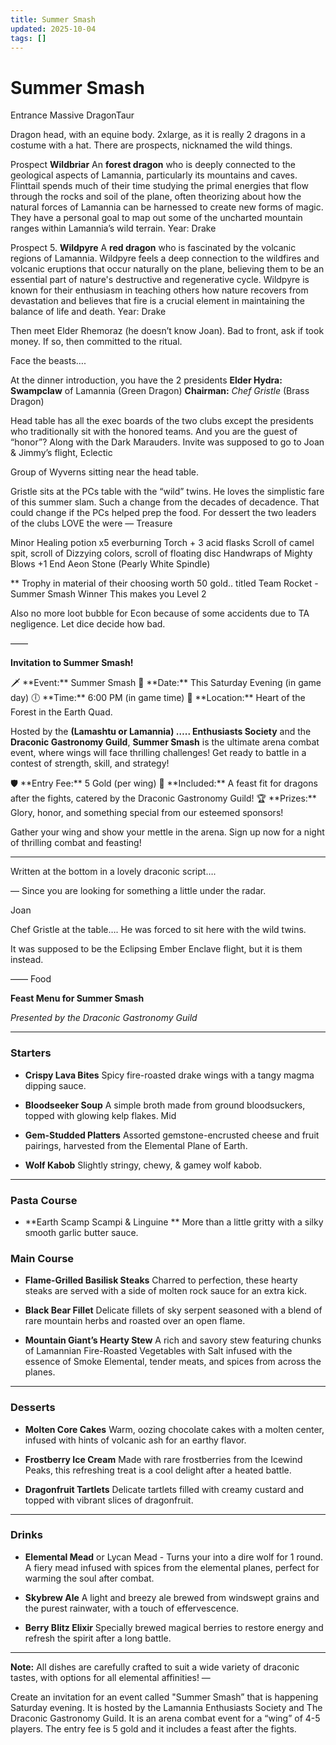 ```yaml
---
title: Summer Smash
updated: 2025-10-04
tags: []
---
```


# Summer Smash

Entrance
Massive DragonTaur

Dragon head, with an equine body. 2xlarge, as it is really 2 dragons in a costume with a hat. There are prospects, nicknamed the wild things.

Prospect **Wildbriar**
An **forest dragon** who is deeply connected to the geological aspects of Lamannia, particularly its mountains and caves. Flinttail spends much of their time studying the primal energies that flow through the rocks and soil of the plane, often theorizing about how the natural forces of Lamannia can be harnessed to create new forms of magic. They have a personal goal to map out some of the uncharted mountain ranges within Lamannia’s wild terrain.
Year: Drake

Prospect 5. **Wildpyre**
A **red dragon** who is fascinated by the volcanic regions of Lamannia. Wildpyre feels a deep connection to the wildfires and volcanic eruptions that occur naturally on the plane, believing them to be an essential part of nature's destructive and regenerative cycle. Wildpyre is known for their enthusiasm in teaching others how nature recovers from devastation and believes that fire is a crucial element in maintaining the balance of life and death.
Year: Drake

Then meet Elder Rhemoraz (he doesn’t know Joan). Bad to front, ask if took money. If so, then committed to the ritual.

Face the beasts….

At the dinner introduction, you have the 2 presidents
 **Elder Hydra: Swampclaw**  of Lamannia (Green Dragon)
 **Chairman:** *Chef Gristle* (Brass Dragon)

Head table has all the exec boards of the two clubs except the presidents who traditionally sit with the honored teams.  And you are the guest of “honor”? Along with the Dark Marauders. Invite was supposed to go to Joan & Jimmy’s flight, Eclectic

Group of Wyverns sitting near the head table.

Gristle sits at the PCs table with the “wild” twins. He loves the simplistic fare of this summer slam. Such a change from the decades of decadence. That could change if the PCs helped prep the food. For dessert the two leaders of the clubs LOVE the were
—
Treasure

Minor Healing potion x5
everburning Torch + 3 acid flasks
Scroll of camel spit, scroll of Dizzying colors, scroll of floating disc
Handwraps of Mighty Blows +1
End Aeon Stone (Pearly White Spindle)

** Trophy in material of their choosing worth 50 gold.. titled Team Rocket - Summer Smash Winner
This makes you Level 2

Also no more loot bubble for Econ because of some accidents due to TA negligence. Let dice decide how bad.

——

**Invitation to Summer Smash!**

 <span style="font-family: .AppleColorEmojiUI;">
     🗡️
 </span> **Event:** Summer Smash
 <span style="font-family: .AppleColorEmojiUI;">
     📅
 </span> **Date:** This Saturday Evening  (in game day)
 <span style="font-family: .AppleColorEmojiUI;">
     🕕
 </span> **Time:** 6:00 PM  (in game time)
 <span style="font-family: .AppleColorEmojiUI;">
     📍
 </span> **Location:** Heart of the Forest in the Earth Quad.

Hosted by the **(Lamashtu or Lamannia) ….. Enthusiasts Society** and the **Draconic Gastronomy Guild**, **Summer Smash** is the ultimate arena combat event, where wings will face thrilling challenges! Get ready to battle in a contest of strength, skill, and strategy!

 <span style="font-family: .AppleColorEmojiUI;">
     🛡️
 </span> **Entry Fee:** 5 Gold (per wing)
 <span style="font-family: .AppleColorEmojiUI;">
     🍗
 </span> **Included:** A feast fit for dragons after the fights, catered by the Draconic Gastronomy Guild!

 <span style="font-family: .AppleColorEmojiUI;">
     🏆
 </span> **Prizes:** Glory, honor, and something special from our esteemed sponsors!

Gather your wing and show your mettle in the arena. Sign up now for a night of thrilling combat and feasting!

---
Written at the bottom in a lovely draconic script….

— Since you are looking for something a little under the radar.

Joan

Chef Gristle at the table….
He was forced to sit here with the wild twins.

It was supposed to be the Eclipsing Ember Enclave flight, but it is them instead.

——
Food

**Feast Menu for Summer Smash**

*Presented by the Draconic Gastronomy Guild*

---

### **Starters**

- **Crispy Lava Bites**
  Spicy fire-roasted drake wings with a tangy magma dipping sauce.

- **Bloodseeker Soup**
  A simple broth made from ground bloodsuckers, topped with glowing kelp flakes. Mid

- **Gem-Studded Platters**
  Assorted gemstone-encrusted cheese and fruit pairings, harvested from the Elemental Plane of Earth.

- **Wolf Kabob**
  Slightly stringy, chewy, & gamey wolf kabob.

---

### **Pasta Course**

- **Earth Scamp Scampi & Linguine **
  More than a little gritty with a silky smooth garlic butter sauce.

### **Main Course**

- **Flame-Grilled Basilisk Steaks**
  Charred to perfection, these hearty steaks are served with a side of molten rock sauce for an extra kick.

- **Black Bear Fillet**
  Delicate fillets of sky serpent seasoned with a blend of rare mountain herbs and roasted over an open flame.

- **Mountain Giant’s Hearty Stew**
  A rich and savory stew featuring chunks of Lamannian Fire-Roasted Vegetables with Salt infused with the essence of Smoke Elemental, tender meats, and spices from across the planes.

---

### **Desserts**

- **Molten Core Cakes**
  Warm, oozing chocolate cakes with a molten center, infused with hints of volcanic ash for an earthy flavor.

- **Frostberry Ice Cream**
  Made with rare frostberries from the Icewind Peaks, this refreshing treat is a cool delight after a heated battle.

- **Dragonfruit Tartlets**
  Delicate tartlets filled with creamy custard and topped with vibrant slices of dragonfruit.

---

### **Drinks**

- **Elemental Mead**  or Lycan Mead - Turns your into a dire wolf for 1 round.
  A fiery mead infused with spices from the elemental planes, perfect for warming the soul after combat.

- **Skybrew Ale**
  A light and breezy ale brewed from windswept grains and the purest rainwater, with a touch of effervescence.

- **Berry Blitz Elixir**
  Specially brewed magical berries to restore energy and refresh the spirit after a long battle.

---

**Note:** All dishes are carefully crafted to suit a wide variety of draconic tastes, with options for all elemental affinities!
—

Create an invitation for an event called "Summer Smash” that is happening Saturday evening. It is hosted by the Lamannia Enthusiasts Society and The Draconic Gastronomy Guild. It is an arena combat event for a “wing” of 4-5 players. The entry fee is 5 gold and it includes a feast after the fights.
